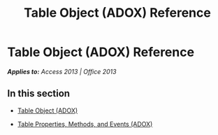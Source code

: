﻿---
title: Table Object (ADOX) Reference
TOCTitle: Table Object (ADOX)
ms:assetid: 5841a0ab-717b-4e12-b85d-87be480d31ca
ms:mtpsurl: https://msdn.microsoft.com/en-us/library/JJ249298(v=office.15)
ms:contentKeyID: 48544990
ms.date: 09/18/2015
mtps_version: v=office.15
---

# Table Object (ADOX) Reference


_**Applies to:** Access 2013 | Office 2013_

## In this section

  - [Table Object (ADOX)](table-object-adox.md)

  - [Table Properties, Methods, and Events (ADOX)](table-properties-methods-and-events-adox.md)

